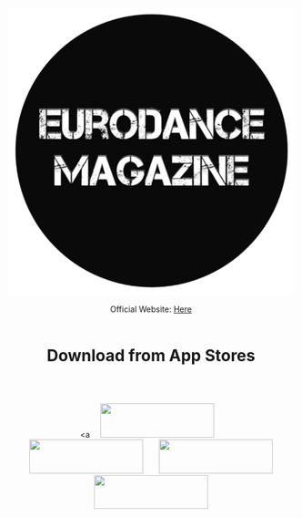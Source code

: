 <p align="center">
<img src="https://raw.githubusercontent.com/ngrock90/Eurodance-Mag/main/5190386000024213752.20210901102147.85971127920021033424010683476948.png" />
  
<center>
Official Website: <a href="http://bit.ly/eurodancemagazine
">Here</a><br><br>

# Download from App Stores
<br><br>

<a <a href="https://play.google.com/store/apps/details?id=com.codlab.eurodancemag"  title="App" imageanchor="1" style="margin-left: 1em; margin-right: 1em;"><img border="0" data-original-height="828" data-original-width="829" height="60" src="https://cdn.onlineradiobox.com/img/google-play-badge2_en.png" width="200" /></a><br /><a href="http://apps.samsung.com/appquery/appDetail.as?appId=com.codlab.eurodancemag"  title="App" imageanchor="1" style="margin-left: 1em; margin-right: 1em;"><img border="0" data-original-height="828" data-original-width="829" height="60" src="https://1.bp.blogspot.com/-oz5a1xHWGQs/YP7TfII5TLI/AAAAAAAABFk/YNEtuwzY8MAV6w2P_lSmyMHwkxZDJv3IACLcBGAsYHQ/s16000/galaxy_apps_badge_black.png" width="200"/></a><a href="https://appgallery.huawei.com/#/app/C105644993"  title="App" imageanchor="1" style="margin-left: 1em; margin-right: 1em;"><img border="0" data-original-height="" data-original-width="" height="60" src="https://1.bp.blogspot.com/-F8S1qzOSKgg/YP7LVDbVL_I/AAAAAAAABFY/xVSLUQOyH5cwoWKzX588376QnAKQl-txwCPcBGAYYCw/s16000/appgallery.png" width="200" /></a><a href="https://global.app.mi.com/details?lo=ES&la=en_US&id=com.codlab.eurodancemag" style="margin-left: 1em; margin-right: 1em;"><img border="0" data-original-height="170" data-original-width="570" height="59" src="https://blogger.googleusercontent.com/img/b/R29vZ2xl/AVvXsEgFleiQUGBccFagEgCqqnkWIeIFFjvzHlfoMbhC4pyCAl6lF0Ii9G-0tmznGkov3hnRQdu8rUDOpFrM0AGHMYGmXMtij8xlH7I4MRkIbnEipvGaxOWXcegJdEEbWzKXBtGCS8TH0PZxHHAdV7vXp2mieNzlW86fhaAmkE76qYEOigGdl9cxEhRxOkfJRTIY/s570/Getapps1black.png" width="200" /></a><br />
